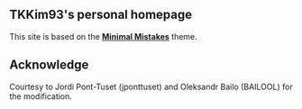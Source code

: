 ## TKKim93's personal homepage

This site is based on the **[Minimal Mistakes](http://mmistakes.github.io/minimal-mistakes)** theme.

## Acknowledge
Courtesy to Jordi Pont-Tuset (jponttuset) and Oleksandr Bailo (BAILOOL) for the modification.
